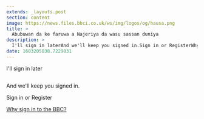 ```yaml
--- 
extends: _layouts.post 
section: content 
image: https://news.files.bbci.co.uk/ws/img/logos/og/hausa.png 
title: > 
  Abubuwan da ke faruwa a Najeriya da wasu sassan duniya 
description: > 
  I'll sign in laterAnd we'll keep you signed in.Sign in or RegisterWhy sign in to the BBC? 
date: 1603205038.7229831 
--- 
```

<div><p>I'll sign in later</p><h2 class="qa-sign-in-dialog__title lx-c-sign-in-dialog__title gel-trafalgar-bold gs-u-mb+ gs-u-mt0"></h2><p class="qa-sign-in-dialog__description lx-c-sign-in-dialog__description gel-double-pica gs-u-mb++ gs-u-mt0">And we'll keep you signed in.</p><p class="lx-c-sign-in-dialog__message gel-pica gs-u-mb+"><a class="gel-pica-bold qa-sign-in-dialog__signin-button lx-c-sign-in-dialog__sign-in gs-u-p gs-u-mr-">Sign in</a>  or  <a class="gel-pica-bold qa-sign-in-dialog__register-button lx-c-sign-in-dialog__register gs-u-p-">Register</a></p><a class="qa-sign-in-dialog__more-info lx-c-sign-in-dialog__more-info gel-brevier gs-u-pt" href="https://www.bbc.co.uk/usingthebbc/your-bbc-account-global"><p class="lx-c-sign-in-dialog__more-info--icon gel-icon gs-u-mr-"></p><p class="lx-c-sign-in-dialog__more-info--text">Why sign in to the BBC?</p></a></div>